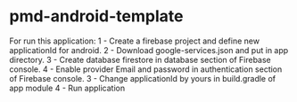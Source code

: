 # pmd-android-template
For run this application:
1 - Create a firebase project and define new applicationId for android.
2 - Download google-services.json and put in app directory.
3 - Create database firestore in database section of Firebase console.
4 - Enable provider Email and password in authentication section of Firebase console.
3 - Change applicationId by yours in build.gradle of app module
4 - Run application